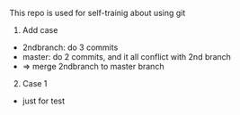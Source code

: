 This repo is used for self-trainig about using git
1. Add case
 + 2ndbranch: do 3 commits
 + master: do 2 commits, and it all conflict with 2nd branch 
 + => merge 2ndbranch to master branch 

2. Case 1 
 + just for test 

